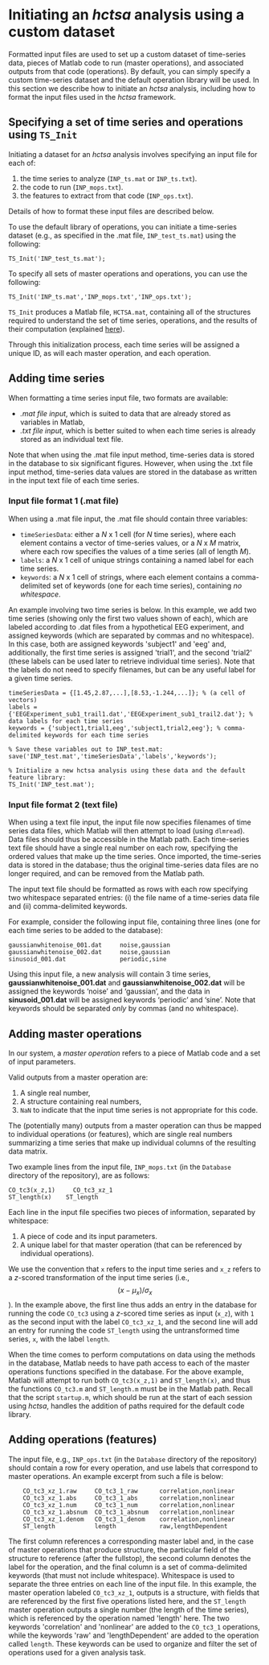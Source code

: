 # Initiating an *hctsa* analysis using a custom dataset
Formatted input files are used to set up a custom dataset of time-series data, pieces of Matlab code to run (master operations), and associated outputs from that code (operations).
By default, you can simply specify a custom time-series dataset and the default operation library will be used.
In this section we describe how to initiate an *hctsa* analysis, including how to format the input files used in the *hctsa* framework.

## Specifying a set of time series and operations using `TS_Init`

Initiating a dataset for an *hctsa* analysis involves specifying an input file for each of:
1. the time series to analyze (`INP_ts.mat` or `INP_ts.txt`).
2. the code to run (`INP_mops.txt`).
3. the features to extract from that code (`INP_ops.txt`).

Details of how to format these input files are described below.

To use the default library of operations, you can initiate a time-series dataset (e.g., as specified in the .mat file, `INP_test_ts.mat`) using the following:

    TS_Init('INP_test_ts.mat');

To specify all sets of master operations and operations, you can use the following:

    TS_Init('INP_ts.mat','INP_mops.txt','INP_ops.txt');

`TS_Init` produces a Matlab file, `HCTSA.mat`, containing all of the structures required to understand the set of time series, operations, and the results of their computation (explained [here](hctsa_structure.md)).
<!-- Note that if only the first input file is provided, the default *hctsa* library of operations will be used. -->

Through this initialization process, each time series will be assigned a unique ID, as will each master operation, and each operation.


## Adding time series
When formatting a time series input file, two formats are available:
* *.mat file input*, which is suited to data that are already stored as variables in Matlab,
* *.txt file input*, which is better suited to when each time series is already stored as an individual text file.

Note that when using the .mat file input method, time-series data is stored in the database to six significant figures.
However, when using the .txt file input method, time-series data values are stored in the database as written in the input text file of each time series.

### Input file format 1 (.mat file)

When using a .mat file input, the .mat file should contain three variables:

* `timeSeriesData`: either a *N* x 1 cell (for *N* time series), where each element contains a vector of time-series values, or a *N* x *M* matrix, where each row specifies the values of a time series (all of length *M*).
* `labels`: a *N* x 1 cell of unique strings containing a named label for each time series.
* `keywords`: a *N* x 1 cell of strings, where each element contains a comma-delimited set of keywords (one for each time series), containing *no whitespace*.

An example involving two time series is below.
In this example, we add two time series (showing only the first two values shown of each), which are labeled according to .dat files from a hypothetical EEG experiment, and assigned keywords (which are separated by commas and no whitespace).
In this case, both are assigned keywords 'subject1' and 'eeg' and, additionally, the first time series is assigned 'trial1', and the second 'trial2' (these labels can be used later to retrieve individual time series).
Note that the labels do not need to specify filenames, but can be any useful label for a given time series.

```
timeSeriesData = {[1.45,2.87,...],[8.53,-1.244,...]}; % (a cell of vectors)
labels = {'EEGExperiment_sub1_trail1.dat','EEGExperiment_sub1_trail2.dat'}; % data labels for each time series
keywords = {'subject1,trial1,eeg','subject1,trial2,eeg'}; % comma-delimited keywords for each time series

% Save these variables out to INP_test.mat:
save('INP_test.mat','timeSeriesData','labels','keywords');

% Initialize a new hctsa analysis using these data and the default feature library:
TS_Init('INP_test.mat');
```

### Input file format 2 (text file)

When using a text file input, the input file now specifies filenames of time series data files, which Matlab will then attempt to load (using `dlmread`).
Data files should thus be accessible in the Matlab path.
Each time-series text file should have a single real number on each row, specifying the ordered values that make up the time series.
Once imported, the time-series data is stored in the database; thus the original time-series data files are no longer required, and can be removed from the Matlab path.

The input text file should be formatted as rows with each row specifying two whitespace separated entries: (i) the file name of a time-series data file and (ii) comma-delimited keywords.

For example, consider the following input file, containing three lines (one for each time series to be added to the database):

    gaussianwhitenoise_001.dat     noise,gaussian
    gaussianwhitenoise_002.dat     noise,gaussian
    sinusoid_001.dat               periodic,sine

Using this input file, a new analysis will contain 3 time series, **gaussianwhitenoise_001.dat** and **gaussianwhitenoise_002.dat** will be assigned the keywords ‘noise’ and ‘gaussian’, and the data in **sinusoid_001.dat** will be assigned keywords ‘periodic’ and ‘sine’.
Note that keywords should be separated *only* by commas (and no whitespace).

## Adding master operations
In our system, a *master operation* refers to a piece of Matlab code and a set of input parameters.

Valid outputs from a master operation are:
1. A single real number,
2. A structure containing real numbers,
3. `NaN` to indicate that the input time series is not appropriate for this code.

The (potentially many) outputs from a master operation can thus be mapped to individual operations (or features), which are single real numbers summarizing a time series that make up individual columns of the resulting data matrix.

Two example lines from the input file, `INP_mops.txt` (in the `Database` directory of the repository), are as follows:

    CO_tc3(x_z,1)     CO_tc3_xz_1
    ST_length(x)    ST_length

Each line in the input file specifies two pieces of information, separated by whitespace:
1. A piece of code and its input parameters.
2. A unique label for that master operation (that can be referenced by individual operations).
<!-- ](adding_operations.md) -->

We use the convention that `x` refers to the input time series and `x_z` refers to a *z*-scored transformation of the input time series (i.e., $$(x - \mu_x)/\sigma_x$$).
In the example above, the first line thus adds an entry in the database for running the code `CO_tc3` using a *z*-scored time series as input (`x_z`), with `1` as the second input with the label `CO_tc3_xz_1`, and the second line will add an entry for running the code `ST_length` using the untransformed time series, `x`, with the label `length`.

When the time comes to perform computations on data using the methods in the database, Matlab needs to have path access to each of the master operations functions specified in the database.
For the above example, Matlab will attempt to run both `CO_tc3(x_z,1)` and `ST_length(x)`, and thus the functions `CO_tc3.m` and `ST_length.m` must be in the Matlab path.
Recall that the script `startup.m`, which should be run at the start of each session using *hctsa*, handles the addition of paths required for the default code library.

## Adding operations (features)

The input file, e.g., `INP_ops.txt` (in the `Database` directory of the repository) should contain a row for every operation, and use labels that correspond to master operations.
An example excerpt from such a file is below:


```
    CO_tc3_xz_1.raw     CO_tc3_1_raw      correlation,nonlinear
    CO_tc3_xz_1.abs     CO_tc3_1_abs      correlation,nonlinear
    CO_tc3_xz_1.num     CO_tc3_1_num      correlation,nonlinear
    CO_tc3_xz_1.absnum  CO_tc3_1_absnum   correlation,nonlinear
    CO_tc3_xz_1.denom   CO_tc3_1_denom    correlation,nonlinear
    ST_length           length            raw,lengthDependent
```

The first column references a corresponding master label and, in the case of master operations that produce structure, the particular field of the structure to reference (after the fullstop), the second column denotes the label for the operation, and the final column is a set of comma-delimited keywords (that must not include whitespace).
Whitespace is used to separate the three entries on each line of the input file.
In this example, the master operation labeled `CO_tc3_xz_1`, outputs is a structure, with fields that are referenced by the first five operations listed here, and the `ST_length` master operation outputs a single number (the length of the time series), which is referenced by the operation named 'length' here.
The two keywords 'correlation' and 'nonlinear' are added to the `CO_tc3_1` operations, while the keywords 'raw' and 'lengthDependent' are added to the operation called `length`.
These keywords can be used to organize and filter the set of operations used for a given analysis task.

